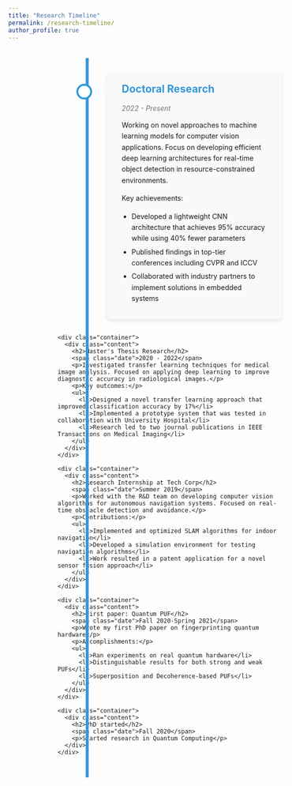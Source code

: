 ```yaml
---
title: "Research Timeline"
permalink: /research-timeline/
author_profile: true
---
```


<style>
/* Reset minimal-mistakes theme settings */
.page {
  width: 100% !important;
  padding: 0 !important;
  float: none !important;
}

.page__content {
  width: 100% !important;
  padding: 0 !important;
  float: none !important;
}

.page__inner-wrap {
  width: 100% !important;
  padding: 0 !important;
  margin: 0 !important;
}

/* Main container for the timeline */
.timeline-container {
  position: relative;
  width: 85%;
  margin-left: 250px; /* Adjust based on your sidebar width */
  padding: 20px 0;
}

/* The vertical line */
.timeline {
  position: relative;
  width: 100%;
  padding: 30px 0;
}

.timeline::after {
  content: '';
  position: absolute;
  width: 6px;
  background-color: #3498db;
  top: 0;
  bottom: 0;
  left: 60px; /* Position line on the left */
  margin-left: -3px;
  z-index: 0;
}

/* Container for each timeline item */
.container {
  position: relative;
  background-color: inherit;
  width: calc(100% - 100px); /* Width minus the space for the line and some padding */
  margin-left: 100px; /* Space for the timeline and circle */
  margin-bottom: 30px;
}

/* The circles on the timeline */
.container::before {
  content: '';
  position: absolute;
  width: 24px;
  height: 24px;
  left: -62px; /* Position circle on the timeline */
  background-color: white;
  border: 4px solid #3498db;
  top: 22px;
  border-radius: 50%;
  z-index: 1;
}

/* Content styling */
.content {
  padding: 20px 30px;
  background-color: #f2f2f2;
  position: relative;
  border-radius: 8px;
  box-shadow: 0 3px 8px rgba(0,0,0,0.1);
  transition: all 0.3s ease;
}

.content:hover {
  box-shadow: 0 5px 12px rgba(0,0,0,0.15);
  transform: translateX(5px);
}

/* Arrow pointing to the timeline */
.content::before {
  content: " ";
  height: 0;
  position: absolute;
  top: 22px;
  width: 0;
  z-index: 1;
  left: -10px;
  border: medium solid #f2f2f2;
  border-width: 10px 10px 10px 0;
  border-color: transparent #f2f2f2 transparent transparent;
}

/* Content styling */
.content h2 {
  margin-top: 0;
  color: #3498db;
  font-size: 1.5em;
}

.date {
  color: #6c757d;
  font-style: italic;
  margin-bottom: 15px;
  display: block;
}

.content p, .content ul {
  margin-bottom: 10px;
  font-size: 1em;
  line-height: 1.6;
}

.content ul {
  padding-left: 20px;
}

.content li {
  margin-bottom: 5px;
}

/* Alternating colors */
.container:nth-child(odd) .content {
  background-color: #f9f9f9;
}

.container:nth-child(odd) .content::before {
  border-color: transparent #f9f9f9 transparent transparent;
}

/* Responsive layout */
@media screen and (max-width: 1024px) {
  .timeline-container {
    width: 90%;
    margin-left: 100px;
  }
}

@media screen and (max-width: 768px) {
  .timeline-container {
    width: 100%;
    margin-left: 0;
    padding: 0 15px;
  }
  
  .timeline::after {
    left: 30px;
  }
  
  .container {
    margin-left: 70px;
    width: calc(100% - 85px);
  }
  
  .container::before {
    left: -32px;
  }
}

@media screen and (max-width: 480px) {
  .content {
    padding: 15px 20px;
  }
  
  .container {
    margin-left: 60px;
    width: calc(100% - 75px);
  }
}
</style>

<div class="timeline-container">
  <div class="timeline">
    <div class="container">
      <div class="content">
        <h2>Doctoral Research</h2>
        <span class="date">2022 - Present</span>
        <p>Working on novel approaches to machine learning models for computer vision applications. Focus on developing efficient deep learning architectures for real-time object detection in resource-constrained environments.</p>
        <p>Key achievements:</p>
        <ul>
          <li>Developed a lightweight CNN architecture that achieves 95% accuracy while using 40% fewer parameters</li>
          <li>Published findings in top-tier conferences including CVPR and ICCV</li>
          <li>Collaborated with industry partners to implement solutions in embedded systems</li>
        </ul>
      </div>
    </div>
    
    <div class="container">
      <div class="content">
        <h2>Master's Thesis Research</h2>
        <span class="date">2020 - 2022</span>
        <p>Investigated transfer learning techniques for medical image analysis. Focused on applying deep learning to improve diagnostic accuracy in radiological images.</p>
        <p>Key outcomes:</p>
        <ul>
          <li>Designed a novel transfer learning approach that improved classification accuracy by 17%</li>
          <li>Implemented a prototype system that was tested in collaboration with University Hospital</li>
          <li>Research led to two journal publications in IEEE Transactions on Medical Imaging</li>
        </ul>
      </div>
    </div>
    
    <div class="container">
      <div class="content">
        <h2>Research Internship at Tech Corp</h2>
        <span class="date">Summer 2019</span>
        <p>Worked with the R&D team on developing computer vision algorithms for autonomous navigation systems. Focused on real-time obstacle detection and avoidance.</p>
        <p>Contributions:</p>
        <ul>
          <li>Implemented and optimized SLAM algorithms for indoor navigation</li>
          <li>Developed a simulation environment for testing navigation algorithms</li>
          <li>Work resulted in a patent application for a novel sensor fusion approach</li>
        </ul>
      </div>
    </div>
    
    <div class="container">
      <div class="content">
        <h2>First paper: Quantum PUF</h2>
        <span class="date">Fall 2020-Spring 2021</span>
        <p>Wrote my first PhD paper on fingerprinting quantum hardware</p>
        <p>Accomplishments:</p>
        <ul>
          <li>Ran experiments on real quantum hardware</li>
          <li>Distinguishable results for both strong and weak PUFs</li>
          <li>Superposition and Decoherence-based PUFs</li>
        </ul>
      </div>
    </div>
    
    <div class="container">
      <div class="content">
        <h2>PhD started</h2>
        <span class="date">Fall 2020</span>
        <p>Started research in Quantum Computing</p>
      </div>
    </div>
  </div>
</div>